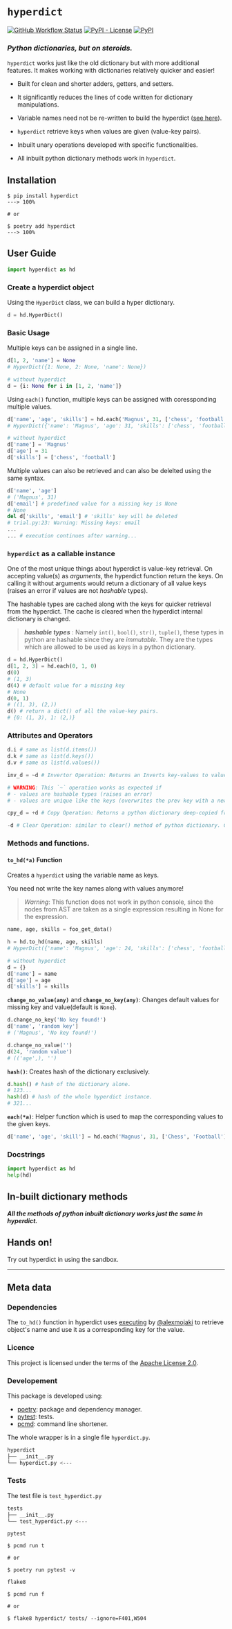 # `hyperdict`
[![GitHub Workflow Status](https://img.shields.io/github/workflow/status/j0fiN/hyperdict/hyperdict?logo=github&style=flat-square)](https://github.com/j0fiN/hyperdict/actions/workflows/main.yml)
[![PyPI - License](https://img.shields.io/pypi/l/hyperdict?logo=readthedocs&style=flat-square)](https://github.com/j0fiN/hyperdict/blob/main/LICENSE)
[![PyPI](https://img.shields.io/pypi/v/hyperdict?logo=pypi&style=flat-square)](https://pypi.org/project/hyperdict/)
### *Python dictionaries, but on steroids.*
`hyperdict` works just like the old dictionary but with more additional features. It makes working with dictionaries relatively quicker and easier!

- Built for clean and shorter adders, getters, and setters.

- It significantly reduces the lines of code written for dictionary manipulations.
- Variable names need not be re-written to build the hyperdict ([see here](https://github.com/j0fiN/HyperDict-Python#to_hda-function)).
- `hyperdict` retrieve keys when values are given (value-key pairs). 
- Inbuilt unary operations developed with specific functionalities.
- All inbuilt python dictionary methods work in `hyperdict`.

## Installation
```sh-session
$ pip install hyperdict
---> 100%

# or

$ poetry add hyperdict
---> 100%
```
## User Guide
```python
import hyperdict as hd
```
### Create a hyperdict object
Using the `HyperDict` class, we can build a hyper dictionary.
```python
d = hd.HyperDict()
```
### Basic Usage
Multiple keys can be assigned in a single line.
```python
d[1, 2, 'name'] = None 
# HyperDict({1: None, 2: None, 'name': None})

# without hyperdict
d = {i: None for i in [1, 2, 'name']}
```
Using `each()` function, multiple keys can be assigned with coressponding multiple values.
```python
d['name', 'age', 'skills'] = hd.each('Magnus', 31, ['chess', 'football'])
# HyperDict({'name': 'Magnus', 'age': 31, 'skills': ['chess', 'football']})

# without hyperdict
d['name'] = 'Magnus'
d['age'] = 31
d['skills'] = ['chess', 'football']
```
Multiple values can also be retrieved and can also be delelted using the same syntax.
```python
d['name', 'age']
# ('Magnus', 31)
d['email'] # predefined value for a missing key is None
# None
del d['skills', 'email'] # 'skills' key will be deleted
# trial.py:23: Warning: Missing keys: email
...
... # execution continues after warning...
```
### `hyperdict` as a callable instance
One of the most unique things about hyperdict is value-key retrieval. On accepting value(s) as *arguments*, the hyperdict function return the keys. On calling it without arguments would return a dictionary of all value keys (raises an error if values are not *hashable* types).  
  
The hashable types are cached along with the keys for quicker retrieval from the hyperdict. The cache is cleared when the hyperdict internal dictionary is changed.  
> ***hashable types*** : Namely `int()`, `bool()`, `str()`, `tuple()`, these types in python are hashable since they are *immutable*. They are the types which are allowed to be used as keys in a python dictionary.
```python
d = hd.HyperDict()
d[1, 2, 3] = hd.each(0, 1, 0)
d(0)
# (1, 3)
d(4) # default value for a missing key
# None
d(0, 1)
# ((1, 3), (2,))
d() # return a dict() of all the value-key pairs.
# {0: (1, 3), 1: (2,)}
```
### Attributes and Operators
```python
d.i # same as list(d.items())
d.k # same as list(d.keys())
d.v # same as list(d.values())

inv_d = ~d # Invertor Operation: Returns an Inverts key-values to value-key

# WARNING: This `~` operation works as expected if 
# - values are hashable types (raises an error)
# - values are unique like the keys (overwrites the prev key with a new key.)

cpy_d = +d # Copy Operation: Returns a python dictionary deep-copied from the hyperdict object

-d # Clear Operation: similar to clear() method of python dictionary. Clears the hyperdict dictionary.
```

### Methods and functions.
#### `to_hd(*a)` Function
Creates a `hyperdict` using the variable name as keys.  

You need not write the key names along with values anymore!

> *Warning*: This function does not work in python console, since the nodes from AST are taken as a single expression resulting in None for the expression.
```python
name, age, skills = foo_get_data()

h = hd.to_hd(name, age, skills) 
# HyperDict({'name': 'Magnus', 'age': 24, 'skills': ['chess', 'football']})

# without hyperdict
d = {}
d['name'] = name
d['age'] = age
d['skills'] = skills
```
**`change_no_value(any)`** and **`change_no_key(any)`**: Changes default values for missing key and value(default is `None`).
```python
d.change_no_key('No key found!')
d['name', 'random key']
# ('Magnus', 'No key found!')

d.change_no_value('')
d(24, 'random value')
# (('age',), '')
```
**`hash()`**: Creates hash of the dictionary exclusively.
```python
d.hash() # hash of the dictionary alone.
# 123...
hash(d) # hash of the whole hyperdict instance.
# 321...
```
**`each(*a)`**: Helper function which is used to map the corresponding values to the given keys.
```python
d['name', 'age', 'skill'] = hd.each('Magnus', 31, ['Chess', 'Football'])
```
### Docstrings
```python
import hyperdict as hd
help(hd)
```

## In-built dictionary methods
***All the methods of python inbuilt dictionary works just the same in hyperdict.***

## Hands on!
Try out hyperdict in using the sandbox.

---
## Meta data
### Dependencies
The `to_hd()` function in hyperdict uses [executing](https://github.com/alexmojaki/executing) by [@alexmojaki](https://github.com/alexmojaki) to retrieve object's name and use it as a corresponding key for the value.

### Licence
This project is licensed under the terms of the [Apache License 2.0](https://github.com/j0fiN/HyperDict-Python/blob/main/LICENSE).
### Developement
This package is developed using:
 - [poetry](https://github.com/python-poetry): package and dependency manager.
 - [pytest](https://github.com/pytest-dev): tests.
 - [pcmd](https://j0fin.github.io/pcmd/):  command line shortener.

 The whole wrapper is in a single file `hyperdict.py`.
 ```bash
hyperdict
├── __init__.py
└── hyperdict.py <---
 ```

### Tests
The test file is `test_hyperdict.py`
```bash
tests
├── __init__.py
└── test_hyperdict.py <---
```
`pytest`
```sh-session
$ pcmd run t

# or 

$ poetry run pytest -v
```
`flake8`
```sh-session
$ pcmd run f

# or

$ flake8 hyperdict/ tests/ --ignore=F401,W504
```
